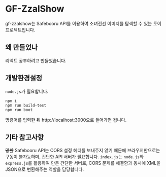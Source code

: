 # GF-ZzalShow

gf-zzalshow는 Safebooru API를 이용하여 소녀전선 이미지를 탐색할 수 있는 토이 프로젝트입니다.



## 왜 만들었나

리액트 공부하려고 만들었습니다.



## 개발환경설정

`node.js`가 필요합니다.

```
npm i
npm run build-test
npm run boot
```

명령어를 입력한 뒤 http://localhost:3000으로 들어가면 됩니다.



## 기타 참고사항

~~망할~~ Safebooru API는 CORS 설정 헤더를 보내주지 않기 때문에 브라우저만으로는 구동이 불가능하며, 간단한 API 서버가 필요합니다. `index.js`는 `node.js`와 `express.js`를 활용하여 만든 간단한 서버로, CORS 문제를 해결함과 동시에 XML을 JSON으로 변환해주는 역할을 담당합니다.